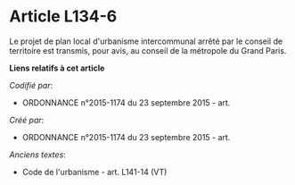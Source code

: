 # Article L134-6

Le projet de plan local d'urbanisme intercommunal arrêté par le conseil de territoire est transmis, pour avis, au conseil de
la métropole du Grand Paris.

**Liens relatifs à cet article**

_Codifié par_:

  - ORDONNANCE n°2015-1174 du 23 septembre 2015 - art.

_Créé par_:

  - ORDONNANCE n°2015-1174 du 23 septembre 2015 - art.

_Anciens textes_:

  - Code de l'urbanisme - art. L141-14 (VT)
